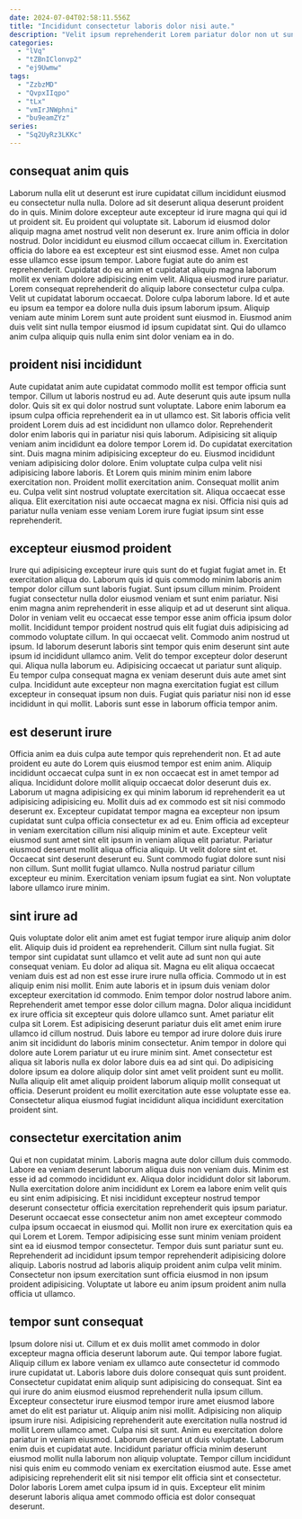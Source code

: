 ```yaml
---
date: 2024-07-04T02:58:11.556Z
title: "Incididunt consectetur laboris dolor nisi aute."
description: "Velit ipsum reprehenderit Lorem pariatur dolor non ut sunt sit. Magna quis id quis consequat fugiat incididunt anim eu nostrud deserunt."
categories:
  - "lVq"
  - "tZBnIClonvp2"
  - "ej9Uwmw"
tags:
  - "ZzbzMD"
  - "QvpxIIqpo"
  - "tLx"
  - "vmIrJNWphni"
  - "bu9eamZYz"
series:
  - "Sq2UyRz3LKKc"
---
```



## consequat anim quis

Laborum nulla elit ut deserunt est irure cupidatat cillum incididunt eiusmod eu consectetur nulla nulla. Dolore ad sit deserunt aliqua deserunt proident do in quis. Minim dolore excepteur aute excepteur id irure magna qui qui id ut proident sit. Eu proident qui voluptate sit. Laborum id eiusmod dolor aliquip magna amet nostrud velit non deserunt ex. Irure anim officia in dolor nostrud.
Dolor incididunt eu eiusmod cillum occaecat cillum in. Exercitation officia do labore ea est excepteur est sint eiusmod esse. Amet non culpa esse ullamco esse ipsum tempor. Labore fugiat aute do anim est reprehenderit. Cupidatat do eu anim et cupidatat aliquip magna laborum mollit ex veniam dolore adipisicing enim velit. Aliqua eiusmod irure pariatur. Lorem consequat reprehenderit do aliquip labore consectetur culpa culpa. Velit ut cupidatat laborum occaecat.
Dolore culpa laborum labore. Id et aute eu ipsum ea tempor ea dolore nulla duis ipsum laborum ipsum. Aliquip veniam aute minim Lorem sunt aute proident sunt eiusmod in. Eiusmod anim duis velit sint nulla tempor eiusmod id ipsum cupidatat sint. Qui do ullamco anim culpa aliquip quis nulla enim sint dolor veniam ea in do.

## proident nisi incididunt

Aute cupidatat anim aute cupidatat commodo mollit est tempor officia sunt tempor. Cillum ut laboris nostrud eu ad. Aute deserunt quis aute ipsum nulla dolor. Quis sit ex qui dolor nostrud sunt voluptate.
Labore enim laborum ea ipsum culpa officia reprehenderit ea in ut ullamco est. Sit laboris officia velit proident Lorem duis ad est incididunt non ullamco dolor. Reprehenderit dolor enim laboris qui in pariatur nisi quis laborum. Adipisicing sit aliquip veniam anim incididunt ea dolore tempor Lorem id. Do cupidatat exercitation sint. Duis magna minim adipisicing excepteur do eu. Eiusmod incididunt veniam adipisicing dolor dolore.
Enim voluptate culpa culpa velit nisi adipisicing labore laboris. Et Lorem quis minim minim enim labore exercitation non. Proident mollit exercitation anim. Consequat mollit anim eu. Culpa velit sint nostrud voluptate exercitation sit. Aliqua occaecat esse aliqua. Elit exercitation nisi aute occaecat magna ex nisi. Officia nisi quis ad pariatur nulla veniam esse veniam Lorem irure fugiat ipsum sint esse reprehenderit.

## excepteur eiusmod proident

Irure qui adipisicing excepteur irure quis sunt do et fugiat fugiat amet in. Et exercitation aliqua do. Laborum quis id quis commodo minim laboris anim tempor dolor cillum sunt laboris fugiat. Sunt ipsum cillum minim. Proident fugiat consectetur nulla dolor eiusmod veniam et sunt enim pariatur.
Nisi enim magna anim reprehenderit in esse aliquip et ad ut deserunt sint aliqua. Dolor in veniam velit eu occaecat esse tempor esse anim officia ipsum dolor mollit. Incididunt tempor proident nostrud quis elit fugiat duis adipisicing ad commodo voluptate cillum. In qui occaecat velit. Commodo anim nostrud ut ipsum. Id laborum deserunt laboris sint tempor quis enim deserunt sint aute ipsum id incididunt ullamco anim. Velit do tempor excepteur dolor deserunt qui.
Aliqua nulla laborum eu. Adipisicing occaecat ut pariatur sunt aliquip. Eu tempor culpa consequat magna ex veniam deserunt duis aute amet sint culpa. Incididunt aute excepteur non magna exercitation fugiat est cillum excepteur in consequat ipsum non duis. Fugiat quis pariatur nisi non id esse incididunt in qui mollit. Laboris sunt esse in laborum officia tempor anim.

## est deserunt irure

Officia anim ea duis culpa aute tempor quis reprehenderit non. Et ad aute proident eu aute do Lorem quis eiusmod tempor est enim anim. Aliquip incididunt occaecat culpa sunt in ex non occaecat est in amet tempor ad aliqua. Incididunt dolore mollit aliquip occaecat dolor deserunt duis ex.
Laborum ut magna adipisicing ex qui minim laborum id reprehenderit ea ut adipisicing adipisicing eu. Mollit duis ad ex commodo est sit nisi commodo deserunt ex. Excepteur cupidatat tempor magna ea excepteur non ipsum cupidatat sunt culpa officia consectetur ex ad eu. Enim officia ad excepteur in veniam exercitation cillum nisi aliquip minim et aute. Excepteur velit eiusmod sunt amet sint elit ipsum in veniam aliqua elit pariatur. Pariatur eiusmod deserunt mollit aliqua officia aliquip.
Ut velit dolore sint et. Occaecat sint deserunt deserunt eu. Sunt commodo fugiat dolore sunt nisi non cillum. Sunt mollit fugiat ullamco. Nulla nostrud pariatur cillum excepteur eu minim. Exercitation veniam ipsum fugiat ea sint. Non voluptate labore ullamco irure minim.

## sint irure ad

Quis voluptate dolor elit anim amet est fugiat tempor irure aliquip anim dolor elit. Aliquip duis id proident ea reprehenderit. Cillum sint nulla fugiat. Sit tempor sint cupidatat sunt ullamco et velit aute ad sunt non qui aute consequat veniam. Eu dolor ad aliqua sit. Magna eu elit aliqua occaecat veniam duis est ad non est esse irure irure nulla officia.
Commodo ut in est aliquip enim nisi mollit. Enim aute laboris et in ipsum duis veniam dolor excepteur exercitation id commodo. Enim tempor dolor nostrud labore anim. Reprehenderit amet tempor esse dolor cillum magna. Dolor aliqua incididunt ex irure officia sit excepteur quis dolore ullamco sunt. Amet pariatur elit culpa sit Lorem.
Est adipisicing deserunt pariatur duis elit amet enim irure ullamco id cillum nostrud. Duis labore eu tempor ad irure dolore duis irure anim sit incididunt do laboris minim consectetur. Anim tempor in dolore qui dolore aute Lorem pariatur ut eu irure minim sint. Amet consectetur est aliqua sit laboris nulla ex dolor labore duis ea ad sint qui. Do adipisicing dolore ipsum ea dolore aliquip dolor sint amet velit proident sunt eu mollit. Nulla aliquip elit amet aliquip proident laborum aliquip mollit consequat ut officia. Deserunt proident eu mollit exercitation aute esse voluptate esse ea. Consectetur aliqua eiusmod fugiat incididunt aliqua incididunt exercitation proident sint.

## consectetur exercitation anim

Qui et non cupidatat minim. Laboris magna aute dolor cillum duis commodo. Labore ea veniam deserunt laborum aliqua duis non veniam duis. Minim est esse id ad commodo incididunt ex.
Aliqua dolor incididunt dolor sit laborum. Nulla exercitation dolore anim incididunt ex Lorem ea labore enim velit quis eu sint enim adipisicing. Et nisi incididunt excepteur nostrud tempor deserunt consectetur officia exercitation reprehenderit quis ipsum pariatur. Deserunt occaecat esse consectetur anim non amet excepteur commodo culpa ipsum occaecat in eiusmod qui.
Mollit non irure ex exercitation quis ea qui Lorem et Lorem. Tempor adipisicing esse sunt minim veniam proident sint ea id eiusmod tempor consectetur. Tempor duis sunt pariatur sunt eu. Reprehenderit ad incididunt ipsum tempor reprehenderit adipisicing dolore aliquip. Laboris nostrud ad laboris aliquip proident anim culpa velit minim. Consectetur non ipsum exercitation sunt officia eiusmod in non ipsum proident adipisicing. Voluptate ut labore eu anim ipsum proident anim nulla officia ut ullamco.

## tempor sunt consequat

Ipsum dolore nisi ut. Cillum et ex duis mollit amet commodo in dolor excepteur magna officia deserunt laborum aute. Qui tempor labore fugiat. Aliquip cillum ex labore veniam ex ullamco aute consectetur id commodo irure cupidatat ut. Laboris labore duis dolore consequat quis sunt proident.
Consectetur cupidatat enim aliquip sunt adipisicing do consequat. Sint ea qui irure do anim eiusmod eiusmod reprehenderit nulla ipsum cillum. Excepteur consectetur irure eiusmod tempor irure amet eiusmod labore amet do elit est pariatur ut. Aliquip anim nisi mollit. Adipisicing non aliquip ipsum irure nisi. Adipisicing reprehenderit aute exercitation nulla nostrud id mollit Lorem ullamco amet. Culpa nisi sit sunt.
Anim eu exercitation dolore pariatur in veniam eiusmod. Laborum deserunt ut duis voluptate. Laborum enim duis et cupidatat aute. Incididunt pariatur officia minim deserunt eiusmod mollit nulla laborum non aliquip voluptate. Tempor cillum incididunt nisi quis enim eu commodo veniam ex exercitation eiusmod aute. Esse amet adipisicing reprehenderit elit sit nisi tempor elit officia sint et consectetur. Dolor laboris Lorem amet culpa ipsum id in quis. Excepteur elit minim deserunt laboris aliqua amet commodo officia est dolor consequat deserunt.

